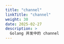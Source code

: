 ```yaml
---
title: "channel"
linkTitle: "channel"
weight: 30
date: 2025-02-27
description: >
  Golang 并发中的 channel
---
```



